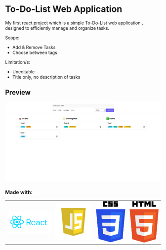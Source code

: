 # To-Do-List Web Application

My first react project which is a simple To-Do-List web application , designed to efficiently manage and organize tasks.

Scope:

- Add & Remove Tasks
- Choose between tags

Limitation/s:

- Uneditable
- Title only, no description of tasks

## Preview

![Image](src/assets/screenshot-1725670979398.png)

### Made with:

<table style="border-collapse: collapse;">
  <tr>
    <td><img src="src/assets/reactjs_logo_icon_170805.png" alt="React Logo" width="180"></td>
    <td><img src="src/assets/javascript-logo-javascript-icon-transparent-free-png.webp" alt="JavaScript Logo" width="150"></td>
    <td><img src="src/assets/css-logo.png" alt="CSS Logo" width="120"></td>
    <td><img src="src/assets/html-5-logo-png-transparent.png" alt="HTML Logo" width="120"></td>
  </tr>
</table>
